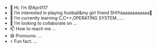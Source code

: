 - 👋 Hi, I’m @April117
- 👀 I’m interested in playing football&my girl friend SHIYaaaaaaaaaaaa💞️
- 🌱 I’m currently learning C,C++,OPERATING SYSTEM......
- 💞️ I’m looking to collaborate on ...
- 📫 How to reach me ...
- 😄 Pronouns: ...
- ⚡ Fun fact: ...

<!---
April117/April117 is a ✨ special ✨ repository because its `README.md` (this file) appears on your GitHub profile.
You can click the Preview link to take a look at your changes.
--->
